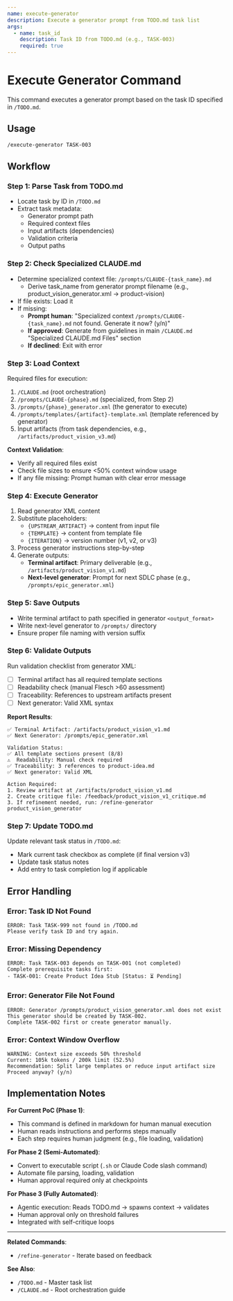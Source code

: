 ```yaml
---
name: execute-generator
description: Execute a generator prompt from TODO.md task list
args:
  - name: task_id
    description: Task ID from TODO.md (e.g., TASK-003)
    required: true
---
```


# Execute Generator Command

This command executes a generator prompt based on the task ID specified in `/TODO.md`.

## Usage

```bash
/execute-generator TASK-003
```

## Workflow

### Step 1: Parse Task from TODO.md
- Locate task by ID in `/TODO.md`
- Extract task metadata:
  - Generator prompt path
  - Required context files
  - Input artifacts (dependencies)
  - Validation criteria
  - Output paths

### Step 2: Check Specialized CLAUDE.md
- Determine specialized context file: `/prompts/CLAUDE-{task_name}.md`
  - Derive task_name from generator prompt filename (e.g., product_vision_generator.xml → product-vision)
- If file exists: Load it
- If missing:
  - **Prompt human**: "Specialized context `/prompts/CLAUDE-{task_name}.md` not found. Generate it now? (y/n)"
  - **If approved**: Generate from guidelines in main `/CLAUDE.md` "Specialized CLAUDE.md Files" section
  - **If declined**: Exit with error

### Step 3: Load Context
Required files for execution:
1. `/CLAUDE.md` (root orchestration)
2. `/prompts/CLAUDE-{phase}.md` (specialized, from Step 2)
3. `/prompts/{phase}_generator.xml` (the generator to execute)
4. `/prompts/templates/{artifact}-template.xml` (template referenced by generator)
5. Input artifacts (from task dependencies, e.g., `/artifacts/product_vision_v3.md`)

**Context Validation**:
- Verify all required files exist
- Check file sizes to ensure <50% context window usage
- If any file missing: Prompt human with clear error message

### Step 4: Execute Generator
1. Read generator XML content
2. Substitute placeholders:
   - `{UPSTREAM_ARTIFACT}` → content from input file
   - `{TEMPLATE}` → content from template file
   - `{ITERATION}` → version number (v1, v2, or v3)
3. Process generator instructions step-by-step
4. Generate outputs:
   - **Terminal artifact**: Primary deliverable (e.g., `/artifacts/product_vision_v1.md`)
   - **Next-level generator**: Prompt for next SDLC phase (e.g., `/prompts/epic_generator.xml`)

### Step 5: Save Outputs
- Write terminal artifact to path specified in generator `<output_format>`
- Write next-level generator to `/prompts/` directory
- Ensure proper file naming with version suffix

### Step 6: Validate Outputs
Run validation checklist from generator XML:
- [ ] Terminal artifact has all required template sections
- [ ] Readability check (manual Flesch >60 assessment)
- [ ] Traceability: References to upstream artifacts present
- [ ] Next generator: Valid XML syntax

**Report Results**:
```
✅ Terminal Artifact: /artifacts/product_vision_v1.md
✅ Next Generator: /prompts/epic_generator.xml

Validation Status:
✅ All template sections present (8/8)
⚠️  Readability: Manual check required
✅ Traceability: 3 references to product-idea.md
✅ Next generator: Valid XML

Action Required:
1. Review artifact at /artifacts/product_vision_v1.md
2. Create critique file: /feedback/product_vision_v1_critique.md
3. If refinement needed, run: /refine-generator product_vision_generator
```

### Step 7: Update TODO.md
Update relevant task status in `/TODO.md`:
- Mark current task checkbox as complete (if final version v3)
- Update task status notes
- Add entry to task completion log if applicable

## Error Handling

### Error: Task ID Not Found
```
ERROR: Task TASK-999 not found in /TODO.md
Please verify task ID and try again.
```

### Error: Missing Dependency
```
ERROR: Task TASK-003 depends on TASK-001 (not completed)
Complete prerequisite tasks first:
- TASK-001: Create Product Idea Stub [Status: ⏳ Pending]
```

### Error: Generator File Not Found
```
ERROR: Generator /prompts/product_vision_generator.xml does not exist
This generator should be created by TASK-002.
Complete TASK-002 first or create generator manually.
```

### Error: Context Window Overflow
```
WARNING: Context size exceeds 50% threshold
Current: 105k tokens / 200k limit (52.5%)
Recommendation: Split large templates or reduce input artifact size
Proceed anyway? (y/n)
```

## Implementation Notes

**For Current PoC (Phase 1)**:
- This command is defined in markdown for human manual execution
- Human reads instructions and performs steps manually
- Each step requires human judgment (e.g., file loading, validation)

**For Phase 2 (Semi-Automated)**:
- Convert to executable script (`.sh` or Claude Code slash command)
- Automate file parsing, loading, validation
- Human approval required only at checkpoints

**For Phase 3 (Fully Automated)**:
- Agentic execution: Reads TODO.md → spawns context → validates
- Human approval only on threshold failures
- Integrated with self-critique loops

---

**Related Commands**:
- `/refine-generator` - Iterate based on feedback

**See Also**:
- `/TODO.md` - Master task list
- `/CLAUDE.md` - Root orchestration guide
